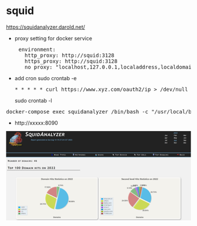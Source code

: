 # squid
https://squidanalyzer.darold.net/
* proxy setting for docker service
<pre>
    environment:
      http_proxy: http://squid:3128
      https_proxy: http://squid:3128
      no_proxy: "localhost,127.0.0.1,localaddress,localdomain.com"
</pre>
* add cron
  sudo crontab -e
  <pre>
  * * * * * curl https://www.xyz.com/oauth2/ip > /dev/null
  </pre>
  sudo crontab -l
<pre>
docker-compose exec squidanalyzer /bin/bash -c "/usr/local/bin/squid-analyzer > /dev/null"
</pre>
* http://xxxxx:8090
<img src="./analyzer.png" />

